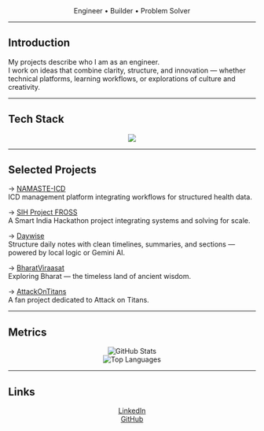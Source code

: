 <div align="center">
Engineer • Builder • Problem Solver
</div>

---

## Introduction

My projects describe who I am as an engineer.  
I work on ideas that combine clarity, structure, and innovation — whether technical platforms, learning workflows, or explorations of culture and creativity.

---

## Tech Stack

<div align="center">

<img src="https://skillicons.dev/icons?i=react,nextjs,tailwind,figma,supabase,python,js,ts,arduino,git,github,vscode,vercel" />

</div>

---

## Selected Projects

→ [NAMASTE-ICD](https://github.com/DikshantJangra/NAMASTE-ICD)  
ICD management platform integrating workflows for structured health data.  

→ [SIH Project FROSS](https://github.com/DikshantJangra/SIH-Project-FROSS)  
A Smart India Hackathon project integrating systems and solving for scale.  

→ [Daywise](https://github.com/DikshantJangra/Daywise)  
Structure daily notes with clean timelines, summaries, and sections — powered by local logic or Gemini AI.  

→ [BharatViraasat](https://github.com/DikshantJangra/BharatViraasat)  
Exploring Bharat — the timeless land of ancient wisdom.  

→ [AttackOnTitans](https://github.com/DikshantJangra/AttackOnTitans)  
A fan project dedicated to Attack on Titans.  

---

## Metrics

<div align="center">

![GitHub Stats](https://github-readme-stats.vercel.app/api?username=DikshantJangra&show_icons=true&theme=radical&hide_border=true)  
![Top Languages](https://github-readme-stats.vercel.app/api/top-langs/?username=DikshantJangra&layout=compact&theme=radical&hide_border=true)

</div>

---

## Links

<div align="center">

<a href="https://linkedin.com/in/dikshantjangra" target="_blank">LinkedIn</a>  
<a href="https://github.com/DikshantJangra" target="_blank">GitHub</a>  

</div>